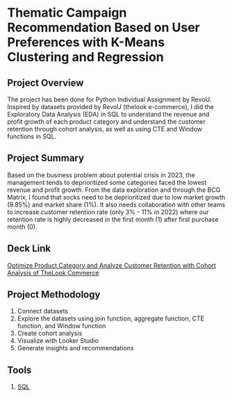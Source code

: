 # Thematic Campaign Recommendation Based on User Preferences with K-Means Clustering and Regression

## Project Overview
The project has been done for Python Individual Assignment by RevoU. Inspired by datasets provided by RevoU (thelook e-commerce), I did the Exploratory Data Analysis (EDA) in SQL to understand the revenue and profit growth of each product category and understand the customer retention through cohort analysis, as well as using CTE and Window functions in SQL. 

## Project Summary
Based on the business problem about potential crisis in 2023, the management tends to deprioritized some categories faced the lowest revenue and profit growth. From the data exploration and through the BCG Matrix, I found that socks need to be deprioritized due to low market growth (9.85%) and market share (1%). It also needs collaboration with other teams to increase customer retention rate (only 3% - 11% in 2022) where our retention rate is highly decreased in the first month (1) after first purchase month (0).

## Deck Link
[Optimize Product Category and Analyze Customer Retention with Cohort Analysis of TheLook Commerce](https://drive.google.com/drive/folders/1tDtmRv7WIxSUpUx0X_VbkTc8XwNTiOgz)

## Project Methodology
1. Connect datasets
2. Explore the datasets using join function, aggregate function, CTE function, and Window function
3. Create cohort analysis
4. Visualize with Looker Studio
5. Generate insights and recommendations

## Tools
1. [SQL](https://console.cloud.google.com/bigquery?sq=113264810651:b23e8bfc30c34425a5e040b81169e589&project=fresh-electron-377104&ws=!1m4!1m3!8m2!1s113264810651!2sb23e8bfc30c34425a5e040b81169e589)
